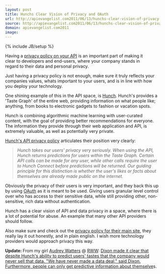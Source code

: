 ```yaml
---
layout: post
title: Hunchs Clear Vision of Privacy and OAuth
url: http://apievangelist.com2011/06/13/hunchs-clear-vision-of-privacy-and-oauth/
source: http://apievangelist.com2011/06/13/hunchs-clear-vision-of-privacy-and-oauth/
domain: apievangelist.com2011
image: 
---
```

{% include JB/setup %}
<img style="padding: 15px;" src="http://kinlane-productions.s3.amazonaws.com/api-evangelist/hunch/hunch-logo.png" alt="" align="right" />Having a <a title="privacy policy on your API" href="http://www.apievangelist.com/ecosystem-building-blocks-detail.php?Building_Block_ID=165">privacy policy on your API</a> is an important part of making it clear to developers and end-users, where your company stands in regard to their data and personal privacy.<p></p>
Just having a privacy policy is not enough, make sure it truly reflects your companies values, whats important to your users, and is in line with how you deploy your technology.<p></p>
One shining example of this in the API space, is <a title="Hunch" href="http://hunch.com/">Hunch</a>.  Hunch's provides a  'Taste Graph' of the entire web, providing information on what people like;  anything, from books to electronic gadgets to fashion or vacation spots.<p></p>
Hunch is combining algorithmic machine learning with user-curated content, with the goal of providing better recommendations for everyone.  The information they provide through their web application and API, is extremely valuable, as well as potentially very private.<p></p>
<a title="Hunch's API Privacy Policy" href="http://hunch.com/developers/v1/docs/privacy/">Hunch's API privacy policy</a> articulates their position very clearly:
<blockquote><em>Hunch takes our users' privacy very seriously. When using the API, Hunch returns predictions for users within the Taste Graph. Certain API calls can be made for any user, while other calls require the user to Hunch Connect before predictions will be returned. Our guiding principle for this distinction is whether the user's likes or facts about themselves are already made public on the internet.</em></blockquote>
Obviously the privacy of their users is very important, and they back this up by using <a title="OAuth" href="http://www.apievangelist.com/ecosystem-building-blocks-detail.php?Building_Block_ID=184">OAuth</a> as it is meant to be used.  Giving users granular level control over who has access to their sensitive data,  while still providing other, non-sensitive, rich data without authentication.<p></p>
Hunch has a clear vision of API and data privacy in a space, where there is a lot of potential for abuse.  An example that many other API providers should follow.<p></p>
Also make sure and check out the <a title="privacy policy on their main site" href="http://hunch.com/info/privacy-policy/">privacy policy for their main site</a>, they really lay it out honestly, and in plain english. I wish more technology providers would approach privacy this way.<p></p>
<strong>Update: </strong> From my girl <a title="Audrey Watters" href="http://www.hackeducation.com">Audrey Watters</a> @ <a title="RWW" href="http://www.readwriteweb.com">RWW</a>: <a href="http://www.readwriteweb.com/archives/chris_dixon_hunch_taste_graphs_the_link_between_le.php">Dixon made it clear that despite Hunch's ability to predict users' tastes that the company would never sell that data. "We have never made a data deal," said Dixon. Furthermore, people can only get predictive information about themselve</a>s.
